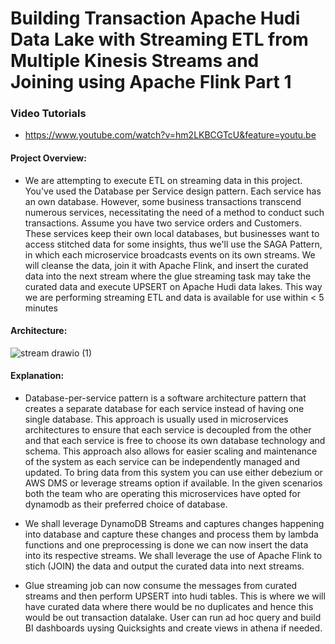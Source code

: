 # Building Transaction Apache Hudi Data Lake with Streaming ETL from Multiple Kinesis Streams and Joining using Apache Flink Part 1

### Video Tutorials 
* https://www.youtube.com/watch?v=hm2LKBCGTcU&feature=youtu.be

#### Project Overview:
* We are attempting to execute ETL on streaming data in this project. You've used the Database per Service design pattern. Each service has an own database. However, some business transactions transcend numerous services, necessitating the need of a method to conduct such transactions. Assume you have two service orders and Customers. These services keep their own local databases, but businesses want to access stitched data for some insights, thus we'll use the SAGA Pattern, in which each microservice broadcasts events on its own streams. We will cleanse the data, join it with Apache Flink, and insert  the curated data into the next stream where the glue streaming task may take the curated data and execute UPSERT on Apache Hudi data lakes. This way we are performing streaming ETL and data is available for use within < 5 minutes

####  Architecture:
![stream drawio (1)](https://user-images.githubusercontent.com/39345855/210186029-bcd75f75-aedd-4fbc-a46c-13baaec40e18.png)

####  Explanation:
* Database-per-service pattern is a software architecture pattern that creates a separate database for each service instead of having one single database. This approach is usually used in microservices architectures to ensure that each service is decoupled from the other and that each service is free to choose its own database technology and schema. This approach also allows for easier scaling and maintenance of the system as each service can be independently managed and updated. To bring data from this system you can use either debezium or AWS DMS or leverage streams option if available. In the given scenarios both the team who are operating this microservices have opted for dynamodb as their preferred choice of database.

* We shall leverage DynamoDB Streams and captures changes happening into database and capture these changes and process them by lambda functions and one preprocessing is done we can now insert the data into its respective streams. We shall leverage the use of Apache Flink to stich (JOIN) the data and output the curated data into next streams. 
* Glue streaming job can now consume the messages from curated streams and then perform UPSERT into hudi tables. This is where we will have curated data where there would be no duplicates and hence this would be out transaction datalake. User can run ad hoc query and build BI dashboards uysing Quicksights and create views in athena if needed.

